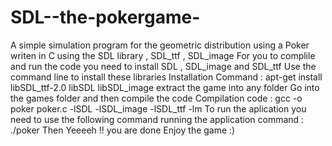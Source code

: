 SDL--the-pokergame-
===================

A simple simulation program for the geometric distribution using a Poker writen in C using the  SDL library , SDL_ttf , SDL_image 
For you to complile and run the code you need to install SDL , 
SDL_image and SDL_ttf 
Use the command line to install these libraries 
  	Installation Command :
		apt-get install libSDL_ttf-2.0 libSDL libSDL_image 
extract the game into any folder 
Go into the games folder and then compile the code 
		Compilation code :
		gcc -o poker poker.c -lSDL -lSDL_image -lSDL_ttf -lm
To run the aplication you need to use the following command
		running the application command :
		./poker
Then Yeeeeh !! you are done 
Enjoy the game :)
